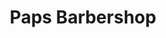 ---
title: "Paps Barbershop"
url: /quezon-city/paps-barbershop-jupiter-street/
shop: hairdresser
---